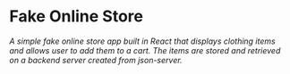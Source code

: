 # Fake Online Store

*A simple fake online store app built in React that displays clothing items and allows user to add them to a cart. The items are stored and retrieved on a backend server created from json-server.*
